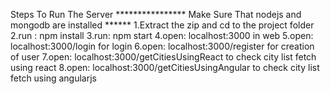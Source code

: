 Steps To Run The Server
**************** Make Sure That nodejs and mongodb are installed ******
1.Extract the zip and cd to the project folder
2.run : npm install
3.run: npm start
4.open: localhost:3000 in web
5.open: localhost:3000/login for login
6.open: localhost:3000/register for creation of user
7.open: localhost:3000/getCitiesUsingReact to check city list fetch using react
8.open: localhost:3000/getCitiesUsingAngular to check city list fetch using angularjs